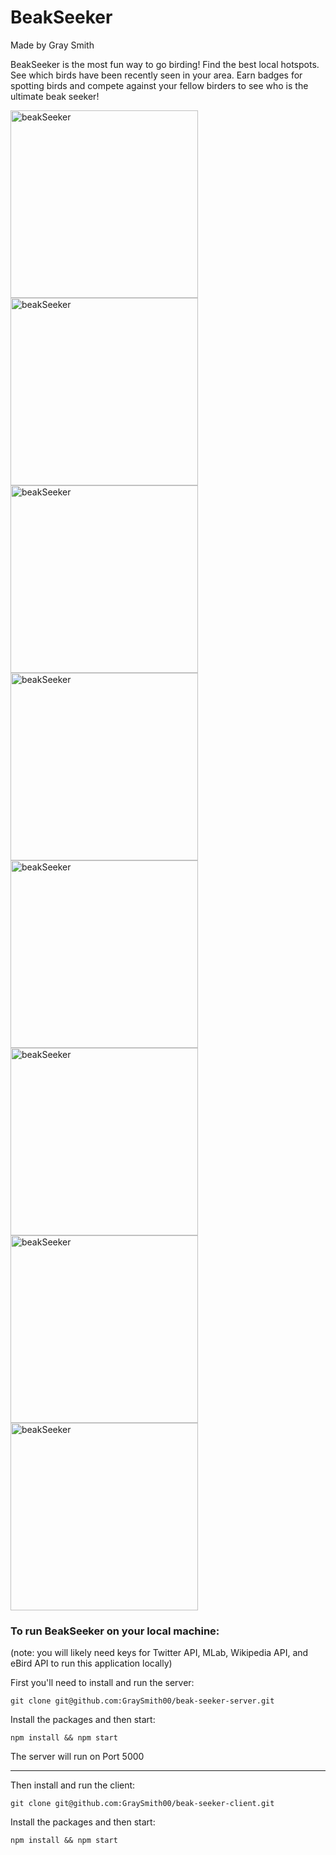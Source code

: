 # BeakSeeker

Made by Gray Smith

BeakSeeker is the most fun way to go birding! Find the best local hotspots. See which birds have been recently seen in your area. Earn badges for spotting birds and compete against your fellow birders to see who is the ultimate beak seeker!

<img src="https://i.imgur.com/kqrC0Zi.png" alt="beakSeeker" width="300px"/>    
<img src="https://i.imgur.com/kqrC0Zi.png" alt="beakSeeker" width="300px"/>
<img src="https://i.imgur.com/kqrC0Zi.png" alt="beakSeeker" width="300px"/>
<img src="https://i.imgur.com/HCshfco.png" alt="beakSeeker" width="300px"/>
<img src="https://i.imgur.com/bIG4zF2.png" alt="beakSeeker" width="300px"/>
<img src="https://i.imgur.com/PdCc4Mz.png" alt="beakSeeker" width="300px"/>
<img src="https://i.imgur.com/9BzMaRw.png" alt="beakSeeker" width="300px"/>
<img src="https://i.imgur.com/5p0d33E.png" alt="beakSeeker" width="300px"/>

### To run BeakSeeker on your local machine:

(note: you will likely need keys for Twitter API, MLab, Wikipedia API, and eBird API to run this application locally)

First you'll need to install and run the server:

```
git clone git@github.com:GraySmith00/beak-seeker-server.git
```

Install the packages and then start:

```
npm install && npm start
```

The server will run on Port 5000

---

Then install and run the client:

```
git clone git@github.com:GraySmith00/beak-seeker-client.git
```

Install the packages and then start:

```
npm install && npm start
```
